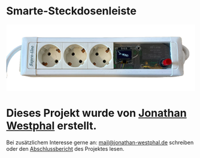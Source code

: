 # Smarte-Steckdosenleiste

<img src="main_picture.png" alt="Logo">

# Dieses Projekt wurde von [Jonathan Westphal](https://jonathan-westphal.de/) erstellt.

Bei zusätzlichem Interesse gerne an: mail@jonathan-westphal.de schreiben oder den [Abschlussbericht](Abschlussbericht.pdf) des Projektes lesen.


